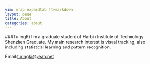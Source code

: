 ```yaml
---
vim: wrap expandtab ft=markdown
layout: page
title: About
categories: about
---
```

###TuringKi
I’m a graduate student of  Harbin Institute of Technology Shenzhen Graduate. My main research interest is visual tracking, also including statistical learning and pattern recognition.


Email:<turingki@yeah.net>


